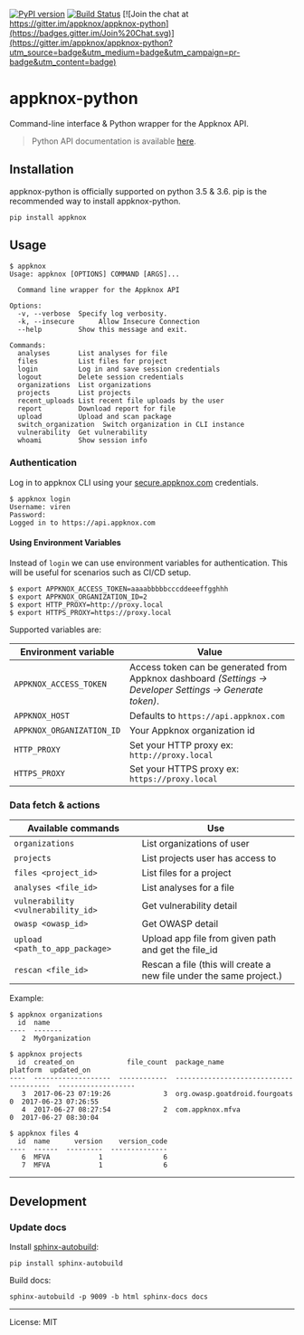 [![PyPI version](https://badge.fury.io/py/appknox.svg)](https://badge.fury.io/py/appknox)
[![Build Status](https://travis-ci.org/appknox/appknox-python.svg)](https://travis-ci.org/appknox/appknox-python)
[![Join the chat at https://gitter.im/appknox/appknox-python](https://badges.gitter.im/Join%20Chat.svg)](https://gitter.im/appknox/appknox-python?utm_source=badge&utm_medium=badge&utm_campaign=pr-badge&utm_content=badge)

# appknox-python

Command-line interface & Python wrapper for the Appknox API.


>
> Python API documentation is available [here](http://appknox.org/appknox-python/).
>


## Installation

appknox-python is officially supported on python 3.5 & 3.6. pip is the recommended way to install appknox-python.

```
pip install appknox
```

## Usage

```
$ appknox
Usage: appknox [OPTIONS] COMMAND [ARGS]...

  Command line wrapper for the Appknox API

Options:
  -v, --verbose  Specify log verbosity.
  -k, --insecure      Allow Insecure Connection
  --help         Show this message and exit.

Commands:
  analyses       List analyses for file
  files          List files for project
  login          Log in and save session credentials
  logout         Delete session credentials
  organizations  List organizations
  projects       List projects
  recent_uploads List recent file uploads by the user
  report         Download report for file
  upload         Upload and scan package
  switch_organization  Switch organization in CLI instance
  vulnerability  Get vulnerability
  whoami         Show session info
```

### Authentication

Log in to appknox CLI using your [secure.appknox.com](https://secure.appknox.com/) credentials.

```
$ appknox login
Username: viren
Password:
Logged in to https://api.appknox.com
```

#### Using Environment Variables

Instead of `login` we can use environment variables for authentication. This will be useful for scenarios such as CI/CD setup.

```
$ export APPKNOX_ACCESS_TOKEN=aaaabbbbbcccddeeeffgghhh
$ export APPKNOX_ORGANIZATION_ID=2
$ export HTTP_PROXY=http://proxy.local
$ export HTTPS_PROXY=https://proxy.local
```

Supported variables are:

| Environment variable | Value |
|----|-----|
| `APPKNOX_ACCESS_TOKEN` | Access token can be generated from Appknox dashboard _(Settings → Developer Settings → Generate token)_. |
| `APPKNOX_HOST` | Defaults to `https://api.appknox.com` |
| `APPKNOX_ORGANIZATION_ID` | Your Appknox organization id |
| `HTTP_PROXY` | Set your HTTP proxy ex: `http://proxy.local` |
| `HTTPS_PROXY` | Set your HTTPS proxy ex: `https://proxy.local` |


### Data fetch & actions

| Available commands | Use |
|--------------------|-----|
| `organizations` | List organizations of user |
| `projects` | List projects user has access to |
| `files <project_id>` | List files for a project |
| `analyses <file_id>` | List analyses for a file |
| `vulnerability <vulnerability_id>` | Get vulnerability detail |
| `owasp <owasp_id>` | Get OWASP detail |
| `upload <path_to_app_package>` | Upload app file from given path and get the file_id |
| `rescan <file_id>` | Rescan a file (this will create a new file under the same project.) |


Example:

```
$ appknox organizations
  id  name
----  -------
   2  MyOrganization

$ appknox projects
  id  created_on             file_count  package_name                     platform  updated_on
----  -------------------  ------------  -----------------------------  ----------  -------------------
   3  2017-06-23 07:19:26             3  org.owasp.goatdroid.fourgoats           0  2017-06-23 07:26:55
   4  2017-06-27 08:27:54             2  com.appknox.mfva                        0  2017-06-27 08:30:04

$ appknox files 4
  id  name      version    version_code
----  ------  ---------  --------------
   6  MFVA            1               6
   7  MFVA            1               6
```

---

## Development
### Update docs

Install [sphinx-autobuild](https://github.com/GaretJax/sphinx-autobuild):
```
pip install sphinx-autobuild
```

Build docs:
```
sphinx-autobuild -p 9009 -b html sphinx-docs docs
```

---

License: MIT
